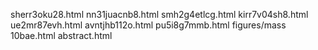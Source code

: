 sherr3oku28.html
nn31juacnb8.html
smh2g4etlcg.html
kirr7v04sh8.html
ue2mr87evh.html
avntjhb112o.html
pu5i8g7mmb.html
figures/mass
10bae.html
abstract.html